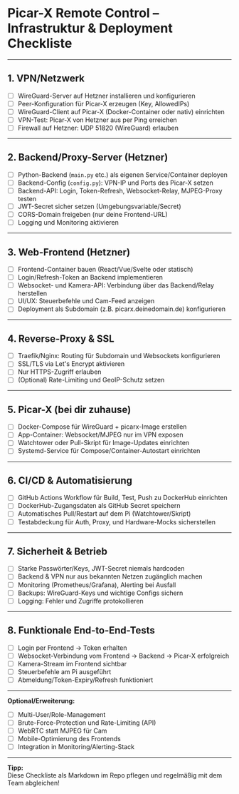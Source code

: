 # Picar-X Remote Control – Infrastruktur & Deployment Checkliste

---

## **1. VPN/Netzwerk**

- [ ] WireGuard-Server auf Hetzner installieren und konfigurieren
- [ ] Peer-Konfiguration für Picar-X erzeugen (Key, AllowedIPs)
- [ ] WireGuard-Client auf Picar-X (Docker-Container oder nativ) einrichten
- [ ] VPN-Test: Picar-X von Hetzner aus per Ping erreichen
- [ ] Firewall auf Hetzner: UDP 51820 (WireGuard) erlauben

---

## **2. Backend/Proxy-Server (Hetzner)**

- [ ] Python-Backend (`main.py` etc.) als eigenen Service/Container deployen
- [ ] Backend-Config (`config.py`): VPN-IP und Ports des Picar-X setzen
- [ ] Backend-API: Login, Token-Refresh, Websocket-Relay, MJPEG-Proxy testen
- [ ] JWT-Secret sicher setzen (Umgebungsvariable/Secret)
- [ ] CORS-Domain freigeben (nur deine Frontend-URL)
- [ ] Logging und Monitoring aktivieren

---

## **3. Web-Frontend (Hetzner)**

- [ ] Frontend-Container bauen (React/Vue/Svelte oder statisch)
- [ ] Login/Refresh-Token an Backend implementieren
- [ ] Websocket- und Kamera-API: Verbindung über das Backend/Relay herstellen
- [ ] UI/UX: Steuerbefehle und Cam-Feed anzeigen
- [ ] Deployment als Subdomain (z.B. picarx.deinedomain.de) konfigurieren

---

## **4. Reverse-Proxy & SSL**

- [ ] Traefik/Nginx: Routing für Subdomain und Websockets konfigurieren
- [ ] SSL/TLS via Let's Encrypt aktivieren
- [ ] Nur HTTPS-Zugriff erlauben
- [ ] (Optional) Rate-Limiting und GeoIP-Schutz setzen

---

## **5. Picar-X (bei dir zuhause)**

- [ ] Docker-Compose für WireGuard + picarx-Image erstellen
- [ ] App-Container: Websocket/MJPEG nur im VPN exposen
- [ ] Watchtower oder Pull-Skript für Image-Updates einrichten
- [ ] Systemd-Service für Compose/Container-Autostart einrichten

---

## **6. CI/CD & Automatisierung**

- [ ] GitHub Actions Workflow für Build, Test, Push zu DockerHub einrichten
- [ ] DockerHub-Zugangsdaten als GitHub Secret speichern
- [ ] Automatisches Pull/Restart auf dem Pi (Watchtower/Skript)
- [ ] Testabdeckung für Auth, Proxy, und Hardware-Mocks sicherstellen

---

## **7. Sicherheit & Betrieb**

- [ ] Starke Passwörter/Keys, JWT-Secret niemals hardcoden
- [ ] Backend & VPN nur aus bekannten Netzen zugänglich machen
- [ ] Monitoring (Prometheus/Grafana), Alerting bei Ausfall
- [ ] Backups: WireGuard-Keys und wichtige Configs sichern
- [ ] Logging: Fehler und Zugriffe protokollieren

---

## **8. Funktionale End-to-End-Tests**

- [ ] Login per Frontend → Token erhalten
- [ ] Websocket-Verbindung vom Frontend → Backend → Picar-X erfolgreich
- [ ] Kamera-Stream im Frontend sichtbar
- [ ] Steuerbefehle am Pi ausgeführt
- [ ] Abmeldung/Token-Expiry/Refresh funktioniert

---

**Optional/Erweiterung:**
- [ ] Multi-User/Role-Management
- [ ] Brute-Force-Protection und Rate-Limiting (API)
- [ ] WebRTC statt MJPEG für Cam
- [ ] Mobile-Optimierung des Frontends
- [ ] Integration in Monitoring/Alerting-Stack

---

**Tipp:**  
Diese Checkliste als Markdown im Repo pflegen und regelmäßig mit dem Team abgleichen!